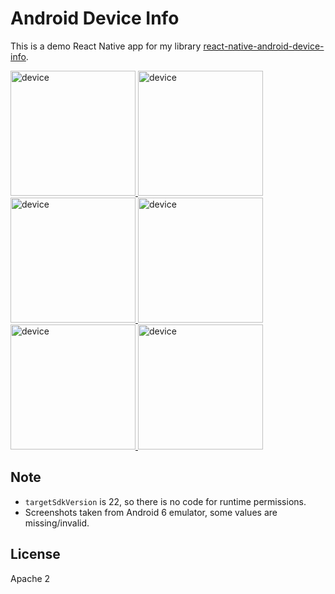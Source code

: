 # Android Device Info

This is a demo React Native app for my library [react-native-android-device-info](https://github.com/hush2/react-native-android-device-info).

<a href="https://hush2.bitbucket.io/images/screenshots/android-device-info/device.png">
<img src="https://hush2.bitbucket.io/images/screenshots/android-device-info/hardware.png" alt="device" width="200"/>
</a>
<a href="https://hush2.bitbucket.io/images/screenshots/android-device-info/hardware.png">
<img src="https://hush2.bitbucket.io/images/screenshots/android-device-info/hardware.png" alt="device" width="200"/>
</a>
<a href="https://hush2.bitbucket.io/images/screenshots/android-device-info/sensors.png">
<img src="https://hush2.bitbucket.io/images/screenshots/android-device-info/sensors.png" alt="device" width="200"/>
</a>
<a href="https://hush2.bitbucket.io/images/screenshots/android-device-info/battery.png">
<img src="https://hush2.bitbucket.io/images/screenshots/android-device-info/battery.png" alt="device" width="200"/>
</a>
<a href="https://hush2.bitbucket.io/images/screenshots/android-device-info/network.png">
<img src="https://hush2.bitbucket.io/images/screenshots/android-device-info/network.png" alt="device" width="200"/>
</a>
<a href="https://hush2.bitbucket.io/images/screenshots/android-device-info/sim.png">
<img src="https://hush2.bitbucket.io/images/screenshots/android-device-info/sim.png" alt="device" width="200"/>
</a>

## Note

* `targetSdkVersion` is 22, so there is no code for runtime permissions.
* Screenshots taken from Android 6 emulator, some values are missing/invalid.

## License

Apache 2
